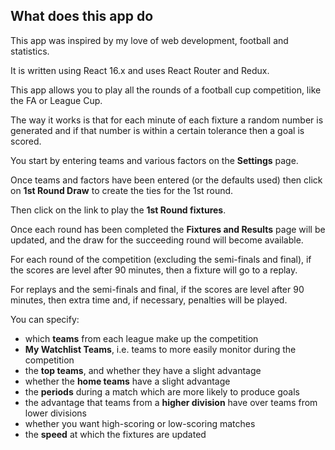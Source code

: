 ## What does this app do

This app was inspired by my love of web development, football and statistics.

It is written using React 16.x and uses React Router and Redux.

This app allows you to play all the rounds of a football cup competition, like the FA or League Cup.

The way it works is that for each minute of each fixture a random number is generated and if that number is within a certain tolerance then a goal is scored.

You start by entering teams and various factors on the **Settings** page.

Once teams and factors have been entered (or the defaults used) then click on **1st Round Draw** to create the ties for the 1st round.

Then click on the link to play the **1st Round fixtures**.

Once each round has been completed the **Fixtures and Results** page will be updated, and the draw for the succeeding round will become available.

For each round of the competition (excluding the semi-finals and final), if the scores are level after 90 minutes, then a fixture will go to a replay.

For replays and the semi-finals and final, if the scores are level after 90 minutes, then extra time and, if necessary, penalties will be played.


You can specify:
* which **teams** from each league make up the competition
* **My Watchlist Teams**, i.e. teams to more easily monitor during the competition
* the **top teams**, and whether they have a slight advantage
* whether the **home teams** have a slight advantage
* the **periods** during a match which are more likely to produce goals
* the advantage that teams from a **higher division** have over teams from lower divisions
* whether you want high-scoring or low-scoring matches
* the **speed** at which the fixtures are updated
